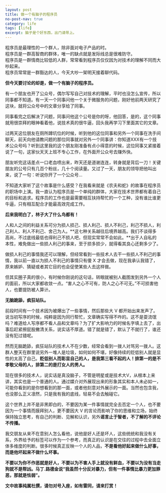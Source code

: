```yaml
---
layout: post
title: 做一个有脑子的程序员
no-post-nav: true
category: life
tags: [life]
excerpt: 脑子是个好东西，出门请带上。
---
```


程序员是最理性的一个群人，除非面对电子产品的时。  
程序员是一群高智商的群体，唯一的缺点就是发际线总是很难防守。  
程序员是一群情商比较低的人群，常常看到程序员仅仅因为对技术的理解不同而大吵起来。  
程序员常常是一群豁达的人，今天大吵一架明天接着聊代码。  

**但今天要讨论的却是，做一个有脑子的程序员。**

有一个朋友也开了公众号，偶尔写写自己对技术的理解，平时也没怎么宣传，所以同事都不知道。有一天一个同事问他一个关于微服务的问题，刚好他前两天研究了这块，就将公众号中的文章分享给了同事。

同事看完之后解决了问题，同事问他这个公号是你的呀，他回答，是的，这个同事就用很崇拜的眼神看着他，说技术真的很牛逼，回头我再学习下里面其它的文章。

过两天这位朋友在厕所蹲坑位的时候，听到他的这位同事和另外一个同事在洗手间聊天，前天向他请教问题的那位同事就对另外一个同事讲：你知道XXX有一个技术公众号吗？听到这里我的这个朋友刚准备有点小得意的时候，这位同事又紧接着说了一句，这家伙天天上班不专心工作，在外面开公众号去赚外快。

朋友听完这话差点一口老血喷出来，昨天还是道谢连连，转身就是背后一刀！关键朋友的公号只有几百个粉丝，几十个阅读量。又过了一天，朋友的领导把他叫出来，说了一句：听说你开了一个公众号...

不知道大家听了这个故事是什么感受？在我看来就是《农夫和蛇》的故事在程序员的职场中上演。我一直认为程序员是一个单纯的群体，大家在技术世界都有着自己的目标和追求。程序员的工作也是最需要相互扶持帮忙的一个工种，没有谁比谁更牛逼，只有相互配合才能最高效完成工作。

**后来我明白了，林子大了什么鸟都有！**

人和人之间的利益关系可分为损人损己、损人利己、损人不利己，利己不损人，利己利人、利人不利己、舍己为人。**这七种关系越往后境界越高。我们不谈得多高尚，不过底线最低也得利己不损人吧，但现实常常不会如此。**出于人自私的本性，难免做出一些损人利己的事来，至于损多损少，就得看其良心还剩多少了。

做损人利己的事情我还可以理解，但经常看到一些技术人去干一些损人不利己的事情，我以前一直以为损人不利己的事情只有傻 X 才会去做，现在我承认我错了，原来嫉妒、猜疑或者其它目的也会促使某些人去这样做。

但其实圈子真的很小，有时候你刚说的这句话，转眼就被别人截图发到另外一个人的面前，所以大家都收敛一点。“害人之心不可有，防人之心不可无。”不可损害他人，也要提防被人算计。

**无脑跪舔，疯狂站队。**

前段时间有一个技术因为被爆出了一些事情，然后那些大 V 都开始出来发声了。说当初写序的时候，纯粹是因为同行帮忙，文章确实写得不咋的。这不是耍流氓吗？难道给人写序都不看人品和文章吗？为了扩大影响力的时候名字填上去了，出事后赶紧擦屁股撇清关系，说实话不厚道。错了就是错了，默认了不就行了，谁还没有犯过错呢。

然而无脑跪舔，疯狂站队的技术人不在少数，经常会看到一拨人对骂另一拨人。这群人整天在群里说另外一堆人是垃圾，如何如何不堪，好像持续的贬低别人就是显性的太高了自己。**贬低别人而彰显自己的人，是我第三看不起的人！排第一的是不孝敬父母的人，排第二的是打女人的男人。**

现在很多的技术人，说实话是真没脑子，不管是明星或是技术大V，从根本上来讲，其实也是一个普通的人。通过媒介对外展现出来的形象其实和本人未必如一，可能你看到的是你想看到的那一面，或者他刻意对外展示的一面。当然也包含我，也没那么正义凛然，只是我有我的底线，轻易不会去触碰它。

这个世界上并不是非黑即白的，不要因为某一件事情就完全去否定一个人，也不要因为一个事情而膜拜别人，更不要因大 V 的言论而影响了你的思维和立场，始终保持独立思考，有自己的判断、见解和认识，另外**谣言止于智者，不了解的不评论不传播。**

我交朋友从来不在意别人怎么看他，说他是好人还是坏人，这些统统和我没有关系，外界给予的标签可以作为一个参考，而真正的认识是在交往的过程中去全面立体多维度的判断。很多时候真正反映一个人的人品，**不是看他好起来做什么好事，而是他坏起来不做什么坏事。**

**不要以为你不作恶就是好人，不要以为不害人手上就没有鲜血，不要以为没有当走狗就不是帮凶。马丁.路德金说“我虽然十分反对暴力，但有一件事情比暴力更加罪恶，那就是怯弱”。**

**文中故事纯属杜撰，请勿对号入座，如有雷同，请来打赏！**
